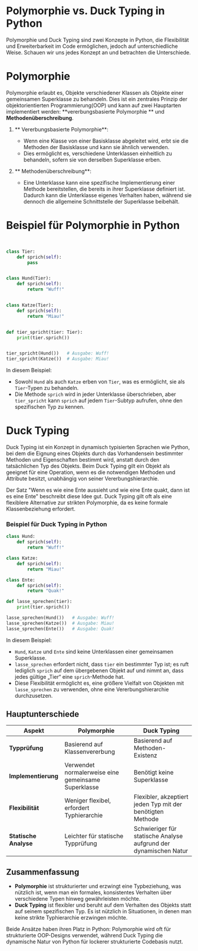 # Polymorphie vs. Duck Typing in Python

Polymorphie und Duck Typing sind zwei Konzepte in Python, die Flexibilität und
Erweiterbarkeit im Code ermöglichen, jedoch auf unterschiedliche Weise. Schauen
wir uns jedes Konzept an und betrachten die Unterschiede.

# Polymorphie

Polymorphie erlaubt es, Objekte verschiedener Klassen als Objekte einer
gemeinsamen Superklasse zu behandeln. Dies ist ein zentrales Prinzip der
objektorientierten Programmierung(OOP) und kann auf zwei Hauptarten
implementiert werden: **vererbungsbasierte Polymorphie ** und
**Methodenüberschreibung**.

1. ** Vererbungsbasierte Polymorphie**:
   - Wenn eine Klasse von einer Basisklasse abgeleitet wird, erbt sie die
     Methoden der Basisklasse und kann sie ähnlich verwenden.
   - Dies ermöglicht es, verschiedene Unterklassen einheitlich zu behandeln,
     sofern sie von derselben Superklasse erben.

2. ** Methodenüberschreibung**:
   - Eine Unterklasse kann eine spezifische Implementierung einer Methode
     bereitstellen, die bereits in ihrer Superklasse definiert ist. Dadurch kann
     die Unterklasse eigenes Verhalten haben, während sie dennoch die allgemeine
     Schnittstelle der Superklasse beibehält.

# Beispiel für Polymorphie in Python

```python


class Tier:
    def sprich(self):
        pass


class Hund(Tier):
    def sprich(self):
        return "Wuff!"


class Katze(Tier):
    def sprich(self):
        return "Miau!"


def tier_spricht(tier: Tier):
    print(tier.sprich())


tier_spricht(Hund())   # Ausgabe: Wuff!
tier_spricht(Katze())  # Ausgabe: Miau!
```

In diesem Beispiel:

- Sowohl `Hund` als auch `Katze` erben von `Tier`, was es ermöglicht, sie als
  `Tier`-Typen zu behandeln.
- Die Methode `sprich` wird in jeder Unterklasse überschrieben, aber
  `tier_spricht` kann `sprich` auf jedem `Tier`-Subtyp aufrufen, ohne den
  spezifischen Typ zu kennen.

# Duck Typing

Duck Typing ist ein Konzept in dynamisch typisierten Sprachen wie Python, bei
dem die Eignung eines Objekts durch das Vorhandensein bestimmter Methoden und
Eigenschaften bestimmt wird, anstatt durch den tatsächlichen Typ des Objekts.
Beim Duck Typing gilt ein Objekt als geeignet für eine Operation, wenn es die
notwendigen Methoden und Attribute besitzt, unabhängig von seiner
Vererbungshierarchie.

Der Satz "Wenn es wie eine Ente aussieht und wie eine Ente quakt, dann ist es
eine Ente" beschreibt diese Idee gut. Duck Typing gilt oft als eine flexiblere
Alternative zur strikten Polymorphie, da es keine formale Klassenbeziehung
erfordert.

### Beispiel für Duck Typing in Python

```python
class Hund:
    def sprich(self):
        return "Wuff!"

class Katze:
    def sprich(self):
        return "Miau!"

class Ente:
    def sprich(self):
        return "Quak!"

def lasse_sprechen(tier):
    print(tier.sprich())

lasse_sprechen(Hund())   # Ausgabe: Wuff!
lasse_sprechen(Katze())  # Ausgabe: Miau!
lasse_sprechen(Ente())   # Ausgabe: Quak!
```

In diesem Beispiel:

- `Hund`, `Katze` und `Ente` sind keine Unterklassen einer gemeinsamen
  Superklasse.
- `lasse_sprechen` erfordert nicht, dass `tier` ein bestimmter Typ ist; es ruft
  lediglich `sprich` auf dem übergebenen Objekt auf und nimmt an, dass jedes
  gültige „Tier“ eine `sprich`-Methode hat.
- Diese Flexibilität ermöglicht es, eine größere Vielfalt von Objekten mit
  `lasse_sprechen` zu verwenden, ohne eine Vererbungshierarchie durchzusetzen.

## Hauptunterschiede

| Aspekt                | Polymorphie                                         | Duck Typing                                                      |
| --------------------- | --------------------------------------------------- | ---------------------------------------------------------------- |
| **Typprüfung**        | Basierend auf Klassenvererbung                      | Basierend auf Methoden-Existenz                                  |
| **Implementierung**   | Verwendet normalerweise eine gemeinsame Superklasse | Benötigt keine Superklasse                                       |
| **Flexibilität**      | Weniger flexibel, erfordert Typhierarchie           | Flexibler, akzeptiert jeden Typ mit der benötigten Methode       |
| **Statische Analyse** | Leichter für statische Typprüfung                   | Schwieriger für statische Analyse aufgrund der dynamischen Natur |

## Zusammenfassung

- **Polymorphie** ist strukturierter und erzwingt eine Typbeziehung, was
  nützlich ist, wenn man ein formales, konsistentes Verhalten über verschiedene
  Typen hinweg gewährleisten möchte.
- **Duck Typing** ist flexibler und beruht auf dem Verhalten des Objekts statt
  auf seinem spezifischen Typ. Es ist nützlich in Situationen, in denen man
  keine strikte Typhierarchie erzwingen möchte.

Beide Ansätze haben ihren Platz in Python: Polymorphie wird oft für
strukturierte OOP-Designs verwendet, während Duck Typing die dynamische Natur
von Python für lockerer strukturierte Codebasis nutzt.
